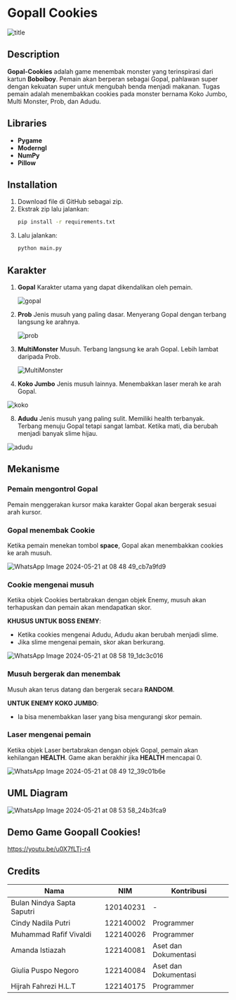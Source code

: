 # Gopall Cookies
![title](https://github.com/GopalCookies/Tugas-Besar-PBO/assets/167991243/e8e6b57d-b6e9-4bb1-bbaf-6992eaee6b17)


## Description
**Gopal-Cookies** adalah game menembak monster yang terinspirasi dari kartun **Boboiboy**. Pemain akan berperan sebagai Gopal, pahlawan super dengan kekuatan super untuk mengubah benda menjadi makanan. Tugas pemain adalah menembakkan cookies pada monster bernama Koko Jumbo, Multi Monster, Prob, dan Adudu.

## Libraries
- **Pygame**
- **Moderngl**
- **NumPy**
- **Pillow**

## Installation
1. Download file di GitHub sebagai zip.
2. Ekstrak zip lalu jalankan:
    ```bash
    pip install -r requirements.txt
    ```
3. Lalu jalankan:
    ```bash
    python main.py
    ```

## Karakter

1. **Gopal**
   Karakter utama yang dapat dikendalikan oleh pemain.

   ![gopal](https://github.com/GopalCookies/Tugas-Besar-PBO/assets/167991243/bd7c011a-7515-4642-9a8b-bb325a94d776)


3. **Prob**
   Jenis musuh yang paling dasar. Menyerang Gopal dengan terbang langsung ke arahnya.

   
   ![prob](https://github.com/GopalCookies/Tugas-Besar-PBO/assets/167991243/5c5a659b-cf10-46ab-8b2e-94570f8ef742)


5. **MultiMonster**
   Musuh. Terbang langsung ke arah Gopal. Lebih lambat daripada Prob.

   
   ![MultiMonster](https://github.com/GopalCookies/Tugas-Besar-PBO/assets/167991243/1705cc8d-175e-4f92-904f-69773dea5f02)


7. **Koko Jumbo**
   Jenis musuh lainnya. Menembakkan laser merah ke arah Gopal.

   
![koko](https://github.com/GopalCookies/Tugas-Besar-PBO/assets/167991243/9c8529d8-e6c6-4f02-9c5f-407b515030c6)

   
8. **Adudu**
   Jenis musuh yang paling sulit. Memiliki health terbanyak. Terbang menuju Gopal tetapi sangat lambat. Ketika mati, dia berubah menjadi banyak slime hijau.
   
![adudu](https://github.com/GopalCookies/Tugas-Besar-PBO/assets/167991243/2cb43173-8929-408a-a8ca-533d83241854)


## Mekanisme
### Pemain mengontrol Gopal
Pemain menggerakan kursor maka karakter Gopal akan bergerak sesuai arah kursor.

### Gopal menembak Cookie
Ketika pemain menekan tombol **space**, Gopal akan menembakkan cookies ke arah musuh.

![WhatsApp Image 2024-05-21 at 08 48 49_cb7a9fd9](https://github.com/GopalCookies/Tugas-Besar-PBO/assets/167991243/71333dd1-2f3a-4d2f-9a36-c0f1ca31b50e)


### Cookie mengenai musuh
Ketika objek Cookies bertabrakan dengan objek Enemy, musuh akan terhapuskan dan pemain akan mendapatkan skor. 

**KHUSUS UNTUK BOSS ENEMY**:
- Ketika cookies mengenai Adudu, Adudu akan berubah menjadi slime.
- Jika slime mengenai pemain, skor akan berkurang.

![WhatsApp Image 2024-05-21 at 08 58 19_1dc3c016](https://github.com/GopalCookies/Tugas-Besar-PBO/assets/167991243/74764a06-6633-4445-9fba-a4ea0daee799)


### Musuh bergerak dan menembak
Musuh akan terus datang dan bergerak secara **RANDOM**. 

**UNTUK ENEMY KOKO JUMBO**:
- Ia bisa menembakkan laser yang bisa mengurangi skor pemain.

### Laser mengenai pemain
Ketika objek Laser bertabrakan dengan objek Gopal, pemain akan kehilangan **HEALTH**. Game akan berakhir jika **HEALTH** mencapai 0.

![WhatsApp Image 2024-05-21 at 08 49 12_39c01b6e](https://github.com/GopalCookies/Tugas-Besar-PBO/assets/167991243/266f99e1-c318-4fec-b035-9ceae21f29d1)


## UML Diagram
![WhatsApp Image 2024-05-21 at 08 53 58_24b3fca9](https://github.com/GopalCookies/Tugas-Besar-PBO/assets/167991243/5e185e23-4ef1-4aaa-822f-bdbad5024326)

## Demo Game Goopall Cookies!
https://youtu.be/u0X7fLTj-r4

## Credits
| Nama | NIM | Kontribusi |
|---|---|---|
| Bulan Nindya Sapta Saputri | 120140231 | - |
| Cindy Nadila Putri | 122140002 | Programmer |
| Muhammad Rafif Vivaldi | 122140026 | Programmer |
| Amanda Istiazah | 122140081 | Aset dan Dokumentasi |
| Giulia Puspo Negoro | 122140084 | Aset dan Dokumentasi |
| Hijrah Fahrezi H.L.T | 122140175 | Programmer |
